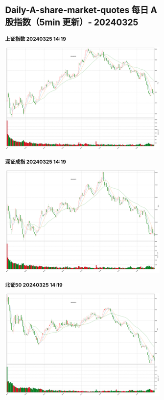 
# Daily-A-share-market-quotes 每日 A 股指数（5min 更新）- 20240325

### 上证指数 20240325 14:19
![](./fig/2024/3/20240325-sh000001.png)

### 深证成指 20240325 14:19
![](./fig/2024/3/20240325-sz399001.png)

### 北证50 20240325 14:19
![](./fig/2024/3/20240325-bj899050.png)
